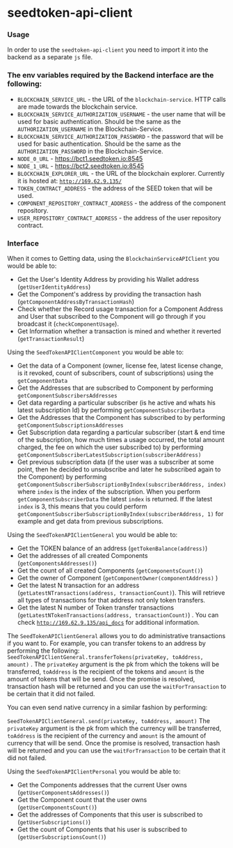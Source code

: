 # seedtoken-api-client

### Usage
In order to use the `seedtoken-api-client` you need to import it into the backend as a separate `js` file. 

### The env variables required by the Backend interface are the following:

- `BLOCKCHAIN_SERVICE_URL` - the URL of the `blockchain-service`. HTTP calls are made towards the blockchain service.
- `BLOCKCHAIN_SERVICE_AUTHORIZATION_USERNAME` - the user name that will be used for basic authentication. Should be the same as  the `AUTHORIZATION_USERNAME` in the Blockchain-Service.
- `BLOCKCHAIN_SERVICE_AUTHORIZATION_PASSWORD` - the password that will be used for basic authentication. Should be the same as  the `AUTHORIZATION_PASSWORD` in the Blockchain-Service.
- `NODE_0_URL` - https://bct1.seedtoken.io:8545
- `NODE_1_URL` - https://bct2.seedtoken.io:8545
- `BLOCKCHAIN_EXPLORER_URL` - the URL of the blockchain explorer. Currently it is hosted at: [`http://169.62.9.135/`](http://169.62.9.135/)
- `TOKEN_CONTRACT_ADDRESS` - the address of the SEED token that will be used.
- `COMPONENT_REPOSITORY_CONTRACT_ADDRESS` - the address of the component repository.
- `USER_REPOSITORY_CONTRACT_ADDRESS` - the address of the user repository contract.

### Interface

When it comes to Getting data, using the `BlockchainServiceAPIClient` you would be able to:

- Get the User's Identity Address by providing his Wallet address (`getUserIdentityAddress`)
- Get the Component's address by providing the transaction hash (`getComponentAddressByTransactionHash`)
- Check whether the Record usage transaction for a Component Address and User that subscribed to the Component will go through if you broadcast it (`checkComponentUsage`).
- Get Information whether a transaction is mined and whether it reverted (`getTransactionResult`)

Using the `SeedTokenAPIClientComponent` you would be able to:

- Get the data of a Component (owner, license fee, latest license change, is it revoked, count of subscribers, count of subscriptions) using the `getComponentData`
- Get the Addresses that are subscribed to Component by performing `getComponentSubscribersAddresses`
- Get data regarding a particular subscriber (is he active and whats his latest subscription Id) by performing `getComponentSubscriberData`
- Get the Addresses that the Component has subscribed to by performing `getComponentSubscriptionsAddresses`
- Get Subscription data regarding a particular subscriber (start & end time of the subscription, how much times a usage occurred, the total amount charged, the fee on which the user subscribed to) by performing `getComponentSubscriberLatestSubscription(subscriberAddress)`
- Get previous subscription data (if the user was a subscriber at some point, then he decided to unsubscribe and later he subscribed again to the Component) by performing `getComponentSubscriberSubscriptionByIndex(subscriberAddress, index)` where `index` is the index of the subscription. When you perform `getComponentSubscriberData` the latest `index` is returned. If the latest `index` is 3, this means that you could perform `getComponentSubscriberSubscriptionByIndex(subscriberAddress, 1)` for example and get data from previous subscriptions.

Using the `SeedTokenAPIClientGeneral` you would be able to:

- Get the TOKEN balance of an address (`getTokenBalance(address)`)
- Get the addresses of all created Components (`getComponentsAddresses()`)
- Get the count of all created Components (`getComponentsCount()`)
- Get the owner of Component (`getComponentOwner(componentAddress)` )
- Get the latest N transaction for an address (`getLatestNTransactions(address, transactionCount)`). This will retrieve all types of transactions for that address not only token transfers.
- Get the latest N number of Token transfer transactions (`getLatestNTokenTransactions(address, transactionCount)`) . You can check [`http://169.62.9.135/api_docs`](http://169.62.9.135/api_docs) for additional information.

The `SeedTokenAPIClientGeneral` allows you to do administrative transactions if you want to. For example, you can transfer tokens to an address by performing the following:
`SeedTokenAPIClientGeneral.transferTokens(privateKey, toAddress, amount)` .
The `privateKey` argument is the pk from which the tokens will be transferred, `toAddress` is the recipient of the tokens and `amount` is the amount of tokens that will be send.
Once the promise is resolved, transaction hash will be returned and you can use the `waitForTransaction` to be certain that it did not failed.

You can even send native currency in a similar fashion by performing:

`SeedTokenAPIClientGeneral.send(privateKey, toAddress, amount)` 
The `privateKey` argument is the pk from which the currency will be transferred, `toAddress` is the recipient of the currency and `amount` is the amount of currency that will be send.
Once the promise is resolved, transaction hash will be returned and you can use the `waitForTransaction` to be certain that it did not failed.

Using the `SeedTokenAPIClientPersonal` you would be able to:

- Get the Components addresses that the current User owns (`getUserComponentsAddresses()`)
- Get the Component count that the user owns (`getUserComponentsCount()`)
- Get the addresses of Components that this user is subscribed to (`getUserSubscriptions()`)
- Get the count of Components that his user is subscribed to (`getUserSubscriptionsCount()`)
